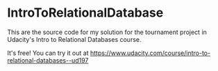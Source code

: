 # IntroToRelationalDatabase
This are the source code for my solution for the tournament project in Udacity's Intro to Relational Databases course.

It's free! You can try it out at https://www.udacity.com/course/intro-to-relational-databases--ud197
